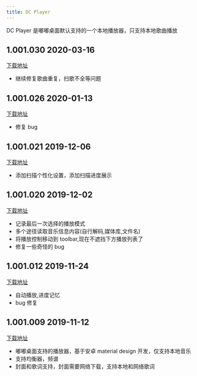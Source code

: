 ```yaml
---
title: DC Player
---
```


DC Player 是嘟嘟桌面默认支持的一个本地播放器，只支持本地歌曲播放

<!-- more -->

## 1.001.030 2020-03-16

[下载地址](https://app.dudu-lucky.com/upload/app_icon/8683b3fbda644f66b4b453805f2640f3/temp.apk)

- 继续修复歌曲重复，扫歌不全等问题

## 1.001.026 2020-01-13

[下载地址](https://app.dudu-lucky.com/upload/app_icon/6cc808922603472db2a82bf07527c62b/temp.apk)

- 修复 bug

## 1.001.021 2019-12-06

[下载地址](https://app.dudu-lucky.com/upload/app_icon/f795f95078a540d38f0e73dad7535a79/temp.apk)

- 添加扫描个性化设置，添加扫描进度展示

## 1.001.020 2019-12-02

[下载地址](http://car-launcher.dudu-lucky.com:7000/upload/app_icon/1a23a474287d48e19a4cefd2a1cf77f0/temp.apk)

- 记录最后一次选择的播放模式
- 多个途径读取音乐信息内容(自行解码,媒体库,文件名)
- 将播放控制移动到 toolbar,现在不遮挡下方播放列表了
- 修复一些奇怪的 bug

## 1.001.012 2019-11-24

[下载地址](http://car-launcher.dudu-lucky.com:7000/upload/app_icon/79fef2477030482391fe60554a326292/temp.apk)

- 自动播放,进度记忆
- bug 修复

## 1.001.009 2019-11-12

[下载地址](http://car-launcher.dudu-lucky.com:7000/upload/app_icon/7823d8842ff34e47b6ab0cbb31fb7ded/temp.apk)

- 嘟嘟桌面支持的播放器，基于安卓 material design 开发，仅支持本地音乐
- 支持均衡器，频谱
- 封面和歌词支持，封面需要网络下载，支持本地和网络歌词
